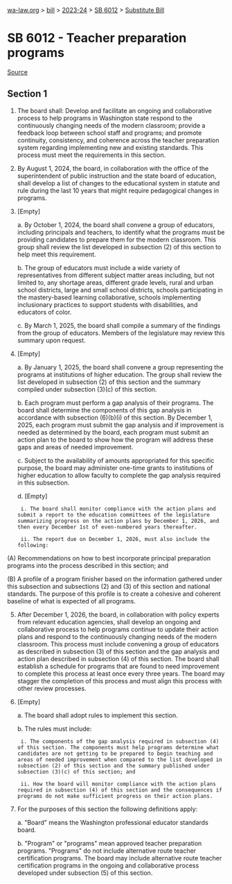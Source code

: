 [wa-law.org](/) > [bill](/bill/) > [2023-24](/bill/2023-24/) > [SB 6012](/bill/2023-24/sb/6012/) > [Substitute Bill](/bill/2023-24/sb/6012/S/)

# SB 6012 - Teacher preparation programs

[Source](http://lawfilesext.leg.wa.gov/biennium/2023-24/Pdf/Bills/Senate%20Bills/6012-S.pdf)

## Section 1
1. The board shall: Develop and facilitate an ongoing and collaborative process to help programs in Washington state respond to the continuously changing needs of the modern classroom; provide a feedback loop between school staff and programs; and promote continuity, consistency, and coherence across the teacher preparation system regarding implementing new and existing standards. This process must meet the requirements in this section.

2. By August 1, 2024, the board, in collaboration with the office of the superintendent of public instruction and the state board of education, shall develop a list of changes to the educational system in statute and rule during the last 10 years that might require pedagogical changes in programs.

3. [Empty]

    a. By October 1, 2024, the board shall convene a group of educators, including principals and teachers, to identify what the programs must be providing candidates to prepare them for the modern classroom. This group shall review the list developed in subsection (2) of this section to help meet this requirement.

    b. The group of educators must include a wide variety of representatives from different subject matter areas including, but not limited to, any shortage areas, different grade levels, rural and urban school districts, large and small school districts, schools participating in the mastery-based learning collaborative, schools implementing inclusionary practices to support students with disabilities, and educators of color.

    c. By March 1, 2025, the board shall compile a summary of the findings from the group of educators. Members of the legislature may review this summary upon request.

4. [Empty]

    a. By January 1, 2025, the board shall convene a group representing the programs at institutions of higher education. The group shall review the list developed in subsection (2) of this section and the summary compiled under subsection (3)(c) of this section.

    b. Each program must perform a gap analysis of their programs. The board shall determine the components of this gap analysis in accordance with subsection (6)(b)(i) of this section. By December 1, 2025, each program must submit the gap analysis and if improvement is needed as determined by the board, each program must submit an action plan to the board to show how the program will address these gaps and areas of needed improvement.

    c. Subject to the availability of amounts appropriated for this specific purpose, the board may administer one-time grants to institutions of higher education to allow faculty to complete the gap analysis required in this subsection.

    d. [Empty]

        i. The board shall monitor compliance with the action plans and submit a report to the education committees of the legislature summarizing progress on the action plans by December 1, 2026, and then every December 1st of even-numbered years thereafter.

        ii. The report due on December 1, 2026, must also include the following:

(A) Recommendations on how to best incorporate principal preparation programs into the process described in this section; and

(B) A profile of a program finisher based on the information gathered under this subsection and subsections (2) and (3) of this section and national standards. The purpose of this profile is to create a cohesive and coherent baseline of what is expected of all programs.

5. After December 1, 2026, the board, in collaboration with policy experts from relevant education agencies, shall develop an ongoing and collaborative process to help programs continue to update their action plans and respond to the continuously changing needs of the modern classroom. This process must include convening a group of educators as described in subsection (3) of this section and the gap analysis and action plan described in subsection (4) of this section. The board shall establish a schedule for programs that are found to need improvement to complete this process at least once every three years. The board may stagger the completion of this process and must align this process with other review processes.

6. [Empty]

    a. The board shall adopt rules to implement this section.

    b. The rules must include:

        i. The components of the gap analysis required in subsection (4) of this section. The components must help programs determine what candidates are not getting to be prepared to begin teaching and areas of needed improvement when compared to the list developed in subsection (2) of this section and the summary published under subsection (3)(c) of this section; and

        ii. How the board will monitor compliance with the action plans required in subsection (4) of this section and the consequences if programs do not make sufficient progress on their action plans.

7. For the purposes of this section the following definitions apply:

    a. "Board" means the Washington professional educator standards board.

    b. "Program" or "programs" mean approved teacher preparation programs. "Programs" do not include alternative route teacher certification programs. The board may include alternative route teacher certification programs in the ongoing and collaborative process developed under subsection (5) of this section.
